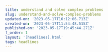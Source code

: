 ```yaml
---
title: understand and solve complex problems
slug: understand-and-solve-complex-problems
updated-on: '2023-05-17T16:12:06.713Z'
created-on: '2023-05-17T11:54:48.515Z'
published-on: '2023-05-17T19:45:44.271Z'
f_order: 1
layout: '[headlines].html'
tags: headlines
---
```



